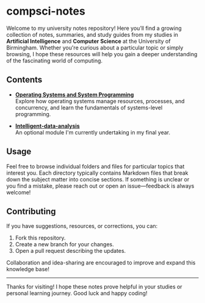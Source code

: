 # compsci-notes

Welcome to my university notes repository! Here you’ll find a growing collection of notes, summaries, and study guides from my studies in **Artificial Intelligence** and **Computer Science** at the University of Birmingham. Whether you're curious about a particular topic or simply browsing, I hope these resources will help you gain a deeper understanding of the fascinating world of computing.

## Contents

- **[Operating Systems and System Programming](./notes/operating-systems-and-system-programming)**  
  Explore how operating systems manage resources, processes, and concurrency, and learn the fundamentals of systems-level programming.

- **[Intelligent-data-analysis](./notes/Intelligent-data-analysis)**  
  An optional module I'm currently undertaking in my final year.

## Usage

Feel free to browse individual folders and files for particular topics that interest you. Each directory typically contains Markdown files that break down the subject matter into concise sections. If something is unclear or you find a mistake, please reach out or open an issue—feedback is always welcome!

## Contributing

If you have suggestions, resources, or corrections, you can:
1. Fork this repository.
2. Create a new branch for your changes.
3. Open a pull request describing the updates.

Collaboration and idea-sharing are encouraged to improve and expand this knowledge base!

---

Thanks for visiting! I hope these notes prove helpful in your studies or personal learning journey. Good luck and happy coding!
